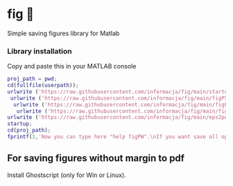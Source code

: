 # fig 💽
Simple saving figures library for Matlab

### Library installation
Copy and paste this in your MATLAB console
```matlab
proj_path = pwd;
cd(fullfile(userpath));
urlwrite ('https://raw.githubusercontent.com/informacja/fig/main/startup.m', 'startup.m');
 urlwrite ('https://raw.githubusercontent.com/informacja/fig/main/figPSW.m', 'figPSW.m');
  urlwrite ('https://raw.githubusercontent.com/informacja/fig/main/figPW.m', 'figPW.m');
   urlwrite ('https://raw.githubusercontent.com/informacja/fig/main/figP.m', 'figP.m');
urlwrite ('https://raw.githubusercontent.com/informacja/fig/main/eps2pdf.m', 'eps2pdf.m');
startup;
cd(proj_path);
fprintf(1,'Now you can type here "help figPW".\nIf you want save all opened figures just run "figPSW".\nIf you add an extension as a first parmeter timestamp will be added to filename\n')
```

## For saving figures without margin to pdf

Install Ghostscript (only for Win or Linux).
